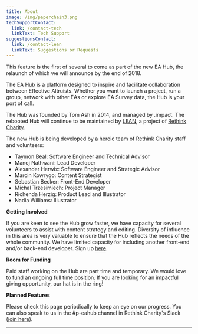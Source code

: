 ```yaml
---
title: About
image: /img/paperchain3.png
techSupportContact:
  link: /contact-tech
  linkText: Tech Support
suggestionsContact:
  link: /contact-lean
  linkText: Suggestions or Requests
---
```

This feature is the first of several to come as part of the new EA Hub, the relaunch of which we will announce by the end of 2018.

The EA Hub is a platform designed to inspire and facilitate collaboration between Effective Altruists. Whether you want to launch a project, run a group, network with other EAs or explore EA Survey data, the Hub is your port of call.

The Hub was founded by Tom Ash in 2014, and managed by .impact. The rebooted Hub will continue to be maintained by [LEAN](https://rtcharity.org/lean/), a project of [Rethink Charity](www.rtcharity.org).

The new Hub is being developed by a heroic team of Rethink Charity staff and volunteers:

* Taymon Beal: Software Engineer and Technical Advisor
* Manoj Nathwani: Lead Developer
* Alexander Herwix: Software Engineer and Strategic Advisor
* Marcin Kowrygo: Content Strategist
* Sebastian Becker: Front-End Developer
* Michal Trzesimiech: Project Manager
* Richenda Herzig: Product Lead and Illustrator
* Nadia Williams: Illustrator

**Getting Involved**

If you are keen to see the Hub grow faster, we have capacity for several volunteers to assist with content strategy and editing. Diversity of influence in this area is very valuable to ensure that the Hub reflects the needs of the whole community. We have limited capacity for including another front-end and/or back-end developer. Sign up [here](https://docs.google.com/forms/d/e/1FAIpQLSdO3F4GZI_MQketXYAxBdp3WGjxS4bpEczj82x9AnuGxlX1DQ/viewform).

**Room for Funding**

Paid staff working on the Hub are part time and temporary. We would love to fund an ongoing full time position. If you are looking for an impactful giving opportunity, our hat is in the ring!

**Planned Features**

Please check this page periodically to keep an eye on our progress. You can also speak to us in the #p-eahub channel in Rethink Charity's Slack ([join here](https://join.slack.com/t/eagroups/shared_invite/enQtMzA2NDQ1NzMxOTA3LThjOGNkZTU3NTc0OTc4NmY5YjFmNjRiZmI2ZGZiNTgyYzc1NjY2N2QwYzFmNmEzNjI3NTRkNDI0ZjcyNGM3Y2I)).

- - -
